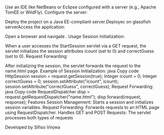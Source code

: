 

Use an IDE like NetBeans or Eclipse configured with a server (e.g., Apache TomEE or WildFly).
Configure the server:

Deploy the project on a Java EE-compliant server.Deployec on glassfish serverAccess the application:

Open a browser and navigate .
Usage
Session Initialization:

When a user accesses the StartSession servlet via a GET request, the servlet initializes the session attributes icount (set to 0) and correctGuess (set to 0).
Request Forwarding:

After initializing the session, the servlet forwards the request to the name.html page.
Example of Session Initialization:
java
Copy code
HttpSession session = request.getSession(true);
Integer icount = 0;
Integer correctGuess = 0;
session.setAttribute("icount", icount);
session.setAttribute("correctGuess", correctGuess);
Request Forwarding:
java
Copy code
RequestDispatcher disp = request.getRequestDispatcher("name.html");
disp.forward(request, response);
Features
Session Management: Starts a session and initializes session variables.
Request Forwarding: Forwards requests to an HTML page using RequestDispatcher.
Handles GET and POST Requests: The servlet processes both types of requests

Developed by Sifiso Vinjwa
